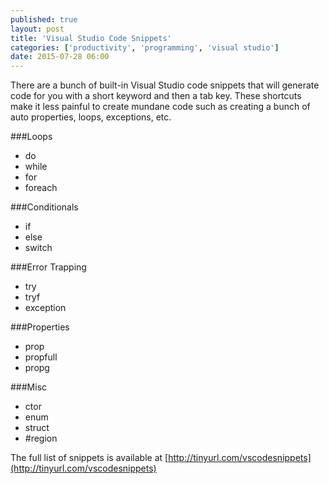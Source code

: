 ```yaml
---
published: true
layout: post
title: 'Visual Studio Code Snippets'
categories: ['productivity', 'programming', 'visual studio']
date: 2015-07-28 06:00
---
```


There are a bunch of built-in Visual Studio code snippets that will generate code for you with a short keyword and then a tab key.  These shortcuts make it less painful to create mundane code such as creating a bunch of auto properties, loops, exceptions, etc.

###Loops

* do
* while
* for
* foreach

###Conditionals

* if
* else
* switch

###Error Trapping

* try
* tryf
* exception

###Properties

* prop
* propfull
* propg

###Misc

* ctor
* enum
* struct
* #region


The full list of snippets is available at [http://tinyurl.com/vscodesnippets](http://tinyurl.com/vscodesnippets)

